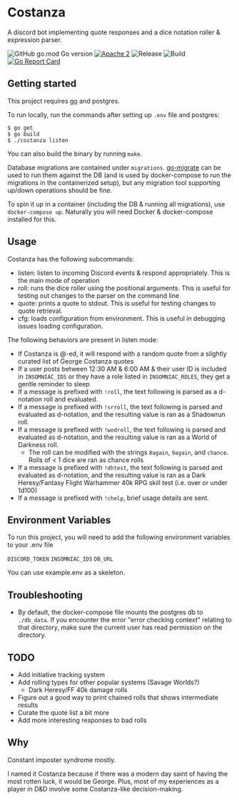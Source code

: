 
# Costanza

A discord bot implementing quote responses and a dice notation roller & expression parser.

![GitHub go.mod Go version](https://img.shields.io/github/go-mod/go-version/dmtaylor/costanza)
[![Apache 2](https://img.shields.io/github/license/dmtaylor/costanza)](https://github.com/dmtaylor/costanza/LICENSE)
![Release](https://img.shields.io/github/v/release/dmtaylor/costanza?include_prereleases&sort=semver)
![Build](https://img.shields.io/github/workflow/status/dmtaylor/costanza/go-build-test)
[![Go Report Card](https://goreportcard.com/badge/github.com/dmtaylor/costanza)](https://goreportcard.com/report/github.com/dmtaylor/costanza)

## Getting started
This project requires [go](https://golang.org/) and postgres.

To run locally, run the commands after setting up `.env` file and postgres:
```
$ go get
$ go build
$ ./costanza listen
```

You can also build the binary by running `make`.

Database migrations are contained under `migrations`. [go-migrate](https://github.com/golang-migrate/migrate) can be used to run them against the
DB (and is used by docker-compose to run the migrations in the containerized setup), but any migration tool supporting up/down operations should be fine.

To spin it up in a container (including the DB & running all migrations), use `docker-compose up`. Naturally you will need Docker &
docker-compose installed for this.

## Usage
Costanza has the following subcommands:
- listen: listen to incoming Discord events & respond appropriately. This is the main mode of operation
- roll: runs the dice roller using the positional arguments. This is useful for testing out changes to the parser on the command line
- quote: prints a quote to stdout. This is useful for testing changes to quote retrieval.
- cfg: loads configuration from environment. This is useful in debugging issues loading configuration.

The following behaviors are present in listen mode:
- If Costanza is @-ed, it will respond with a random quote from a slightly curated list of George Costanza quotes
- If a user posts between 12:30 AM & 6:00 AM & their user ID is included in `INSOMNIAC_IDS` or they have a role listed in `INSOMNIAC_ROLES`, they get a gentle reminder to sleep
- If a message is prefixed with `!roll`, the text following is parsed as a d-notation roll and evaluated.
- If a message is prefixed with `!srroll`, the text following is parsed and evaluated as d-notation, and the resulting value is ran as a Shadowrun roll.
- If a message is prefixed with `!wodroll`, the text following is parsed and evaluated as d-notation, and the resulting value is ran as a World of Darkness roll.
    - The roll can be modified with the strings `8again`, `9again`, and `chance`. Rolls of < 1 dice are ran as chance rolls
- If a message is prefixed with `!dhtest`, the text following is parsed and evaluated as d-notation, and the resulting value is ran as a Dark Heresy/Fantasy
Flight Warhammer 40k RPG skill test (i.e. over or under 1d100)
- If a message is prefixed with `!chelp`, brief usage details are sent.

## Environment Variables

To run this project, you will need to add the following environment variables to your .env file

`DISCORD_TOKEN`
`INSOMNIAC_IDS`
`DB_URL`

You can use example.env as a skeleton.

## Troubleshooting
- By default, the docker-compose file mounts the postgres db to `./db_data`. If you encounter the error "error checking context" relating to that directory,
make sure the current user has read permission on the directory.

## TODO
- Add initiative tracking system
- Add rolling types for other popular systems (Savage Worlds?)
    - Dark Heresy/FF 40k damage rolls
- Figure out a good way to print chained rolls that shows intermediate results
- Curate the quote list a bit more
- Add more interesting responses to bad rolls

## Why
Constant imposter syndrome mostly.

I named it Costanza because if there was a modern day saint of having the most rotten luck, it would be George. Plus, most of
my experiences as a player in D&D involve some Costanza-like decision-making.
